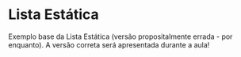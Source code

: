 # Lista Estática
Exemplo base da Lista Estática (versão propositalmente errada - por enquanto).
A versão correta será apresentada durante a aula!
